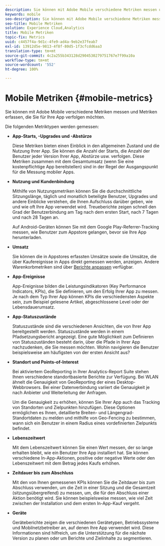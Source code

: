 ```yaml
---
description: Sie können mit Adobe Mobile verschiedene Metriken messen und Metriken erfassen, die Sie für Ihre App verfolgen möchten.
keywords: mobile
seo-description: Sie können mit Adobe Mobile verschiedene Metriken messen und Metriken erfassen, die Sie für Ihre App verfolgen möchten.
seo-title: Mobile Metriken
solution: Experience Cloud,Analytics
title: Mobile Metriken
topic-fix: Metrics
uuid: c4457f4a-9d1c-4fe9-ad4a-9eb2e37feab7
exl-id: 13912d5e-9813-4f8f-80d5-1f3cfcdd6aa3
translation-type: tm+mt
source-git-commit: 4c2a255b343128d2904530279751767e7f99a10a
workflow-type: tm+mt
source-wordcount: '552'
ht-degree: 100%

---
```


# Mobile Metriken {#mobile-metrics}

Sie können mit Adobe Mobile verschiedene Metriken messen und Metriken erfassen, die Sie für Ihre App verfolgen möchten.

Die folgenden Metriktypen werden gemessen:

* **App-Starts, -Upgrades und -Abstürze**

   Diese Metriken bieten einen Einblick in den allgemeinen Zustand und die Nutzung Ihrer App. Sie können die Anzahl der Starts, die Anzahl der Benutzer jeder Version Ihrer App, Abstürze usw. verfolgen. Diese Metriken zusammen mit dem Gesamtumsatz (wenn Sie eine kostenpflichtige App bereitstellen) sind in der Regel der Ausgangspunkt für die Messung mobiler Apps.

* **Nutzung und Kundenbindung**

   Mithilfe von Nutzungsmetriken können Sie die durchschnittliche Sitzungslänge, täglich und monatlich beteiligte Benutzer, Upgrades und andere Einblicke verstehen, die Ihnen Aufschluss darüber geben, wie und wie oft Ihre App verwendet wird. Treueberichte zeigen schnell den Grad der Benutzerbindung am Tag nach dem ersten Start, nach 7 Tagen und nach 28 Tagen an.

   Auf Android-Geräten können Sie mit dem Google Play-Referrer-Tracking messen, wie Benutzer zum Appstore gelangen, bevor sie Ihre App herunterladen.

* **Umsatz**

   Sie können die in Appstores erfassten Umsätze sowie die Umsätze, die über Kaufereignisse in Apps direkt gemessen werden, anzeigen. Andere Warenkorbmetriken sind über [Berichte anpassen](/help/using/usage/reports-customize/reports-customize.md) verfügbar.

* **App-Ereignisse**

   App-Ereignisse bilden die Leistungsindikatoren (Key Performance Indicators, KPIs), die Sie definieren, um den Erfolg Ihrer App zu messen. Je nach dem Typ Ihrer App können KPIs die verschiedensten Aspekte sein, zum Beispiel  gelesene Artikel, abgeschlossene Level oder der Lebensdauerumsatz.

* **App-Statuszustände**

   Statuszustände sind die verschiedenen Ansichten, die von Ihrer App bereitgestellt werden. Statuszustände werden in einem Pfadsetzungsbericht angezeigt. Eine gute Möglichkeit zum Definieren von Statuszuständen besteht darin, über die Pfade in Ihrer App nachzudenken, die Sie messen möchten. Wohin navigieren die Benutzer beispielsweise am häufigsten von der ersten Ansicht aus?

* **Standort und Points-of-Interest**

   Bei aktiviertem GeoReporting in Ihrer Analytics-Report Suite stehen Ihnen verschiedene standortbasierte Berichte zur Verfügung. Bei WLAN ähnelt die Genauigkeit von GeoReporting der eines Desktop-Webbrowsers. Bei einer Datenverbindung variiert die Genauigkeit je nach Anbieter und Weiterleitung der Anfragen.

   Um die Genauigkeit zu erhöhen, können Sie Ihrer App auch das Tracking von Standorten und Zielpunkten hinzufügen. Diese Optionen ermöglichen es Ihnen, detaillierte Breiten- und Längengrad-Standortdaten zu melden und mithilfe von Geo-Fencing zu bestimmen, wann sich ein Benutzer in einem Radius eines vordefinierten Zielpunkts befindet.

* **Lebenszeitwert**

   Mit dem Lebenszeitwert können Sie einen Wert messen, der so lange erhalten bleibt, wie ein Benutzer Ihre App installiert hat. Sie können verschiedene In-App-Aktionen, positive oder negative Werte oder den Lebenszeitwert mit dem Betrag jedes Kaufs erhöhen.

* **Zeitdauer bis zum Abschluss**

   Mit den von Ihnen gemessenen KPIs können Sie die Zeitdauer bis zum Abschluss verwenden, um die Zeit in einer Sitzung und die Gesamtzeit (sitzungsübergreifend) zu messen, um, die für den Abschluss einer Aktion benötigt wird. Sie können beispielsweise messen, wie viel Zeit zwischen der Installation und dem ersten In-App-Kauf vergeht.

* **Geräte**

   Geräteberichte zeigen die verschiedenen Gerätetypen, Betriebssysteme und Mobilnetzbetreiber an, auf denen Ihre App verwendet wird. Diese Informationen sind hilfreich, um die Unterstützung für die nächste Version zu planen oder um Berichte und Zielinhalte zu segmentieren.
